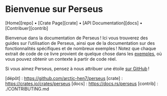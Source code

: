 # Bienvenue sur Perseus

[Home][repo] • [Crate Page][crate] • [API Documentation][docs] • [Contribuer][contrib]

Bienvenue dans la documentation de Perseus ! Ici vous trouverez des guides sur l’utilisation de Perseus, ainsi que de la documentation sur des fonctionnalités spécifiques et de nombreux exemples ! Notez que chaque extrait de code de ce livre provient de quelque chose dans les [exemples](https://github.com/arctic-hen7/perseus/tree/main/examples), où vous pouvez obtenir un contexte à partir de code réel.

Si vous aimez Perseus, pensez à nous attribuer une étoile [sur GitHub](https://github.com/arctic-hen7/perseus) !

[dépôt] : <https://github.com/arctic-hen7/perseus>
[crate] : <https://crates.io/crates/perseus>
[docs] : <https://docs.rs/perseus>
[contrib] : ./CONTRIBUTING.md
